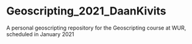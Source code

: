 # Geoscripting_2021_DaanKivits
A personal geoscripting repository for the Geoscripting course at WUR, scheduled in January 2021
